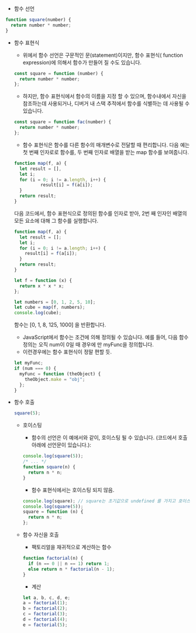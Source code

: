 - 함수 선언

```jsx
function square(number) {
  return number * number;
}
```

- 함수 표현식

  - 위에서 함수 선언은 구문적인 문(statement)이지만, 함수 표현식( function expression)에 의해서 함수가 만들어 질 수도 있습니다.

  ```jsx
  const square = function (number) {
    return number * number;
  };
  ```

  - 하지만, 함수 표현식에서 함수의 이름을 지정 할 수 있으며, 함수내에서 자신을 참조하는데 사용되거나, 디버거 내 스택 추적에서 함수를 식별하는 데 사용될 수 있습니다.

  ```jsx
  const square = function fac(number) {
    return number * number;
  };
  ```

  - 함수 표현식은 함수를 다른 함수의 매개변수로 전달할 때 편리합니다. 다음 예는 첫 번째 인자로로 함수를, 두 번째 인자로 배열을 받는 map 함수를 보여줍니다.

  ```jsx
  function map(f, a) {
  	let result = [],
  	let	i;
  	for (i = 0; i != a.length, i++) {
  			result[i] = f(a[i]);
  	}
  	return result;
  }
  ```

  다음 코드에서, 함수 표현식으로 정의된 함수를 인자로 받아, 2번 째 인자인 배열의 모든 요소에 대해 그 함수를 실행합니다.

  ```jsx
  function map(f, a) {
    let result = [];
    let i;
    for (i = 0; i != a.length; i++) {
      result[i] = f(a[i]);
    }
    return result;
  }

  let f = function (x) {
    return x * x * x;
  };

  let numbers = [0, 1, 2, 5, 10];
  let cube = map(f, numbers);
  console.log(cube);
  ```

  함수는 [0, 1, 8, 125, 1000] 을 반환합니다.

  - JavaScript에서 함수는 조건에 의해 정의될 수 있습니다. 예를 들어, 다음 함수 정의는 오직 num이 0일 때 경우에 만 myFunc을 정의합니다.
  - 이런경우에는 함수 표현식이 정말 편할 듯.

  ```jsx
  let myFunc;
  if (num === 0) {
    myFunc = function (theObject) {
      theObject.make = "obj";
    };
  }
  ```

- 함수 호출

  ```jsx
  square(5);
  ```

  - 호이스팅

    - 함수의 선언은 이 예에서와 같이, 호이스팅 될 수 있습니다. (코드에서 호출 아래에 선언문이 있습니다.):

    ```jsx
    console.log(square(5));
    /* ... */
    function square(n) {
      return n * n;
    }
    ```

    - 함수 표현식에서는 호이스팅 되지 않음.

    ```jsx
    console.log(square); // square는 초기값으로 undefined 를 가지고 호이스트된다.
    console.log(square(5));
    square = function (n) {
      return n * n;
    };
    ```

  - 함수 자신을 호출

    - 팩토리얼을 재귀적으로 계산하는 함수

    ```jsx
    function factorial(n) {
      if (n == 0 || n == 1) return 1;
      else return n * factorial(n - 1);
    }
    ```

    - 계산

    ```jsx
    let a, b, c, d, e;
    a = factorial(1);
    b = factorial(2);
    c = factorial(3);
    d = factorial(4);
    e = factorial(5);
    ```
